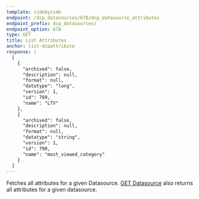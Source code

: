 ```yaml
---
template: sidebyside
endpoint: /dcp_datasources/678/dcp_datasource_attributes
endpoint_prefix: dcp_datasources/
endpoint_option: 678
type: GET
title: List Attributes
anchor: list-dcpattribute
response: |
  [
    {
      "archived": false,
      "description": null,
      "format": null,
      "datatype": "long",
      "version": 1,
      "id": 789,
      "name": "LTV"
    },
    {
      "archived": false,
      "description": null,
      "format": null,
      "datatype": "string",
      "version": 1,
      "id": 790,
      "name": "most_viewed_category"
    }
  ]
---
```

Fetches all attributes for a given Datasource. [GET Datasource](/rest/customer_profiles/index.html#read-dcpdatasource) also returns all attributes for a given datasource.
